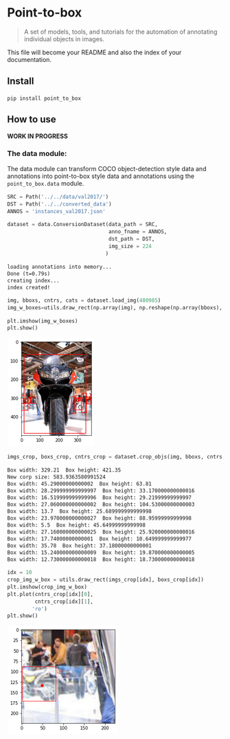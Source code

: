 # Point-to-box
> A set of models, tools, and tutorials for the automation of annotating individual objects in images.


This file will become your README and also the index of your documentation.

## Install

`pip install point_to_box`

## How to use

**WORK IN PROGRESS**

### The data module:

The data module can transform COCO object-detection style data and annotations into point-to-box style data and annotations using the `point_to_box.data` module.

```python
SRC = Path('../../data/val2017/')
DST = Path('../../converted_data')
ANNOS = 'instances_val2017.json'
```

```python
dataset = data.ConversionDataset(data_path = SRC,
                                 anno_fname = ANNOS,
                                 dst_path = DST,
                                 img_size = 224
                                )
```

    loading annotations into memory...
    Done (t=0.79s)
    creating index...
    index created!


```python
img, bboxs, cntrs, cats = dataset.load_img(480985)
img_w_boxes=utils.draw_rect(np.array(img), np.reshape(np.array(bboxs), (-1, 4)))
```

```python
plt.imshow(img_w_boxes)
plt.show()
```


![png](docs/images/output_8_0.png)


```python
imgs_crop, boxs_crop, cntrs_crop = dataset.crop_objs(img, bboxs, cntrs, resize = True, img_size=224)
```

    Box width: 329.21  Box height: 421.35
    New corp size: 583.9363580991524
    Box width: 45.29000000000002  Box height: 63.81
    Box width: 28.299999999999997  Box height: 33.170000000000016
    Box width: 16.519999999999996  Box height: 29.21999999999997
    Box width: 27.060000000000002  Box height: 104.53000000000003
    Box width: 13.7  Box height: 25.689999999999998
    Box width: 23.970000000000027  Box height: 88.95999999999998
    Box width: 5.5  Box height: 45.64999999999998
    Box width: 27.160000000000025  Box height: 25.920000000000016
    Box width: 17.74000000000001  Box height: 10.649999999999977
    Box width: 35.78  Box height: 37.18000000000001
    Box width: 15.240000000000009  Box height: 19.870000000000005
    Box width: 12.730000000000018  Box height: 18.730000000000018


```python
idx = 10
crop_img_w_box = utils.draw_rect(imgs_crop[idx], boxs_crop[idx])
plt.imshow(crop_img_w_box)
plt.plot(cntrs_crop[idx][0],
         cntrs_crop[idx][1],
        'ro')
plt.show()
```


![png](docs/images/output_10_0.png)

